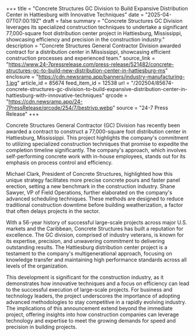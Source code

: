 +++
title = "Concrete Structures GC Division to Build Expansive Distribution Center in Hattiesburg with Innovative Techniques"
date = "2025-04-07T07:00:19Z"
draft = false
summary = "Concrete Structures GC Division leverages its specialized construction techniques to undertake a significant 77,000-square foot distribution center project in Hattiesburg, Mississippi, showcasing efficiency and precision in the construction industry."
description = "Concrete Structures General Contractor Division awarded contract for a distribution center in Mississippi, showcasing efficient construction processes and experienced team."
source_link = "https://www.24-7pressrelease.com/press-release/521482/concrete-structures-gc-to-build-new-distribution-center-in-hattiesburg-ms"
enclosure = "https://cdn.newsramp.app/banners/industry-manufacturing-1.jpg"
article_id = 85674
feed_item_id = 12538
url = "/202504/85674-concrete-structures-gc-division-to-build-expansive-distribution-center-in-hattiesburg-with-innovative-techniques"
qrcode = "https://cdn.newsramp.app/24-7PressRelease/qrcode/254/7/bestrivp.webp"
source = "24-7 Press Release"
+++

<p>Concrete Structures General Contractor (GC) Division has recently been awarded a contract to construct a 77,000-square foot distribution center in Hattiesburg, Mississippi. This project highlights the company's commitment to utilizing specialized construction techniques that promise to expedite the completion timeline significantly. The company's approach, which involves self-performing concrete work with in-house employees, stands out for its emphasis on process control and efficiency.</p><p>Michael Clark, President of Concrete Structures, highlighted how this unique strategy facilitates more precise concrete pours and faster panel erection, setting a new benchmark in the construction industry. Shane Sawyer, VP of Field Operations, further elaborated on the company's advanced scheduling techniques. These methods are designed to reduce traditional construction downtime before building weatherization, a factor that often delays projects in the sector.</p><p>With a 56-year history of successful large-scale projects across major U.S. markets and the Caribbean, Concrete Structures has built a reputation for excellence. The GC division, comprised of industry veterans, is known for its expertise, precision, and unwavering commitment to delivering outstanding results. The Hattiesburg distribution center project is a testament to the company's multigenerational approach, focusing on knowledge transfer and maintaining high performance standards across all levels of the organization.</p><p>This development is significant for the construction industry, as it demonstrates how innovative techniques and a focus on efficiency can lead to the successful execution of large-scale projects. For business and technology leaders, the project underscores the importance of adopting advanced methodologies to stay competitive in a rapidly evolving industry. The implications of this announcement extend beyond the immediate project, offering insights into how construction companies can leverage technology and expertise to meet the growing demands for speed and precision in building projects.</p>